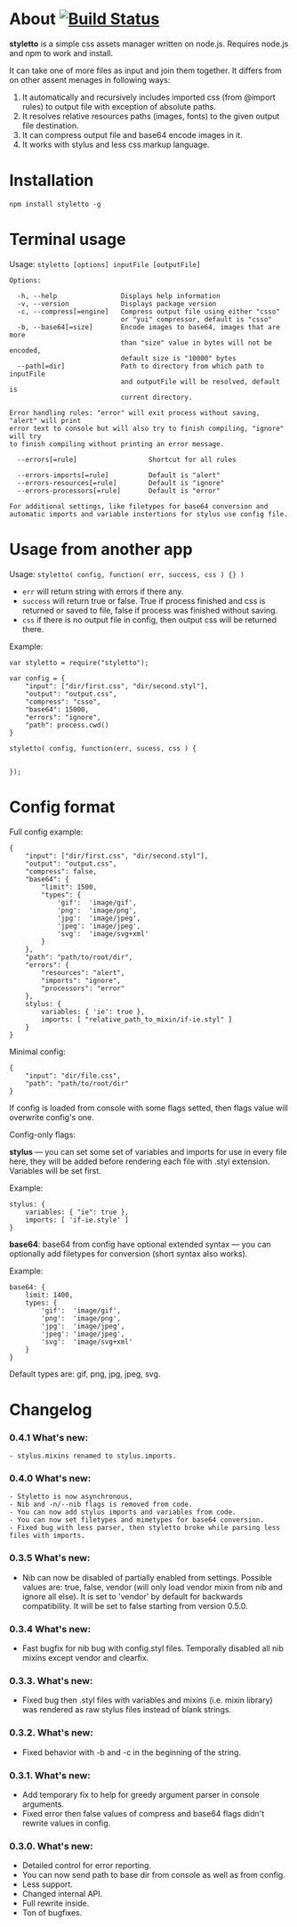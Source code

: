 About  [![Build Status](https://secure.travis-ci.org/jetstyle/styletto.png)](http://travis-ci.org/jetstyle/styletto)
=====

**styletto** is a simple css assets manager written on node.js. Requires node.js and npm to work and install.

It can take one of more files as input and join them together. It differs from on other assent menages in following ways:

1. It automatically and recursively includes imported css (from @import rules) to output file with exception of absolute paths.
2. It resolves relative resources paths (images, fonts) to the given output file destination.
3. It can compress output file and base64 encode images in it.
4. It works with stylus and less css markup language.


Installation
============

`npm install styletto -g`

Terminal usage
==============

Usage: `styletto [options] inputFile [outputFile]`

    Options:

      -h, --help                Displays help information
      -v, --version             Displays package version
      -c, --compress[=engine]   Compress output file using either "csso"
                                or "yui" compressor, default is "csso"
      -b, --base64[=size]       Encode images to base64, images that are more
                                than "size" value in bytes will not be encoded,
                                default size is "10000" bytes
      --path[=dir]              Path to directory from which path to inputFile
                                and outputFile will be resolved, default is
                                current directory.

    Error handling rules: "error" will exit process without saving, "alert" will print
    error text to console but will also try to finish compiling, "ignore" will try
    to finish compiling without printing an error message.

      --errors[=rule]                  Shortcut for all rules

      --errors-imports[=rule]          Default is "alert"
      --errors-resources[=rule]        Default is "ignore"
      --errors-processors[=rule]       Default is "error"

    For additional settings, like filetypes for base64 conversion and
    automatic imports and variable instertions for stylus use config file.


Usage from another app
======================

Usage: `styletto( config, function( err, success, css ) {} )`

* `err` will return string with errors if there any.
* `success` will return true or false. True if process finished and css is returned or saved to file, false if process was finished without saving.
* `css` if there is no output file in config, then output css will be returned there.

Example:

    var styletto = require("styletto");

    var config = {
        "input": ["dir/first.css", "dir/second.styl"],
        "output": "output.css",
        "compress": "csso",
        "base64": 15000,
        "errors": "ignore",
        "path": process.cwd()
    }

    styletto( config, function(err, sucess, css ) {


    });


Config format
=============

Full config example:

    {
        "input": ["dir/first.css", "dir/second.styl"],
        "output": "output.css",
        "compress": false,
        "base64": {
            "limit": 1500,
            "types": {
                'gif':  'image/gif',
                'png':  'image/png',
                'jpg':  'image/jpeg',
                'jpeg': 'image/jpeg',
                'svg':  'image/svg+xml'
            }
        },
        "path": "path/to/root/dir",
        "errors": {
            "resources": "alert",
            "imports": "ignore",
            "processors": "error"
        },
        stylus: {
            variables: { 'ie': true },
            imports: [ "relative_path_to_mixin/if-ie.styl" ]
        }
    }

Minimal config:

    {
        "input": "dir/file.css",
        "path": "path/to/root/dir"
    }

If config is loaded from console with some flags setted, then flags value will overwrite config's one.

Config-only flags:

**stylus** — you can set some set of variables and imports for use in every file here,
they will be added before rendering each file with .styl extension. Variables will be set first.

Example:

    stylus: {
        variables: { "ie": true },
        imports: [ 'if-ie.style' ]
    }

**base64**: base64 from config have optional extended syntax — you can optionally add filetypes for conversion (short syntax also works).

Example:

    base64: {
        limit: 1400,
        types: {
            'gif':  'image/gif',
            'png':  'image/png',
            'jpg':  'image/jpeg',
            'jpeg': 'image/jpeg',
            'svg':  'image/svg+xml'
        }
    }

Default types are: gif, png, jpg, jpeg, svg.


Changelog
=========

### 0.4.1 What's new:
    - stylus.mixins renamed to stylus.imports.

### 0.4.0 What's new:
    - Styletto is now asynchronous,
    - Nib and -n/--nib flags is removed from code.
    - You can now add stylus imports and variables from code.
    - You can now set filetypes and mimetypes for base64 conversion.
    - Fixed bug with less parser, then styletto broke while parsing less files with imports.

### 0.3.5 What's new:
  - Nib can now be disabled of partially enabled from settings. Possible values are: true, false, vendor (will only load vendor mixin from nib and ignore all else). It is set to 'vendor' by default for backwards compatibility. It will be set to false starting from version 0.5.0.

### 0.3.4 What's new:
  - Fast bugfix for nib bug with config.styl files. Temporally disabled all nib mixins except vendor and clearfix.

### 0.3.3. What's new:
  - Fixed bug then .styl files with variables and mixins (i.e. mixin library) was rendered as raw stylus files instead of blank strings.

### 0.3.2. What's new:
  - Fixed behavior with -b and -c in the beginning of the string.

### 0.3.1. What's new:
  - Add temporary fix to help for greedy argument parser in console arguments.
  - Fixed error then false values of compress and base64 flags didn't rewrite values in config.

### 0.3.0. What's new:
  - Detailed control for error reporting.
  - You can now send path to base dir from console as well as from config.
  - Less support.
  - Changed internal API.
  - Full rewrite inside.
  - Ton of bugfixes.
